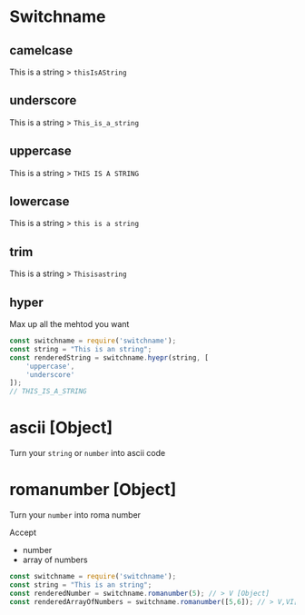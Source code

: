 # Switchname

## camelcase
This is a string > `thisIsAString`

## underscore
This is a string > `This_is_a_string`

## uppercase
This is a string > `THIS IS A STRING`

## lowercase
This is a string > `this is a string`

## trim
This is a string > `Thisisastring`

## hyper
Max up all the mehtod you want
```javascript
const switchname = require('switchname');
const string = "This is an string";
const renderedString = switchname.hyepr(string, [
    'uppercase',
    'underscore'
]);
// THIS_IS_A_STRING
```

# ascii [Object]
Turn your `string` or `number` into ascii code

# romanumber [Object]
Turn your `number` into roma number

Accept
- number
- array of numbers
```javascript
const switchname = require('switchname');
const string = "This is an string";
const renderedNumber = switchname.romanumber(5); // > V [Object]
const renderedArrayOfNumbers = switchname.romanumber([5,6]); // > V,VI[Object]
```
